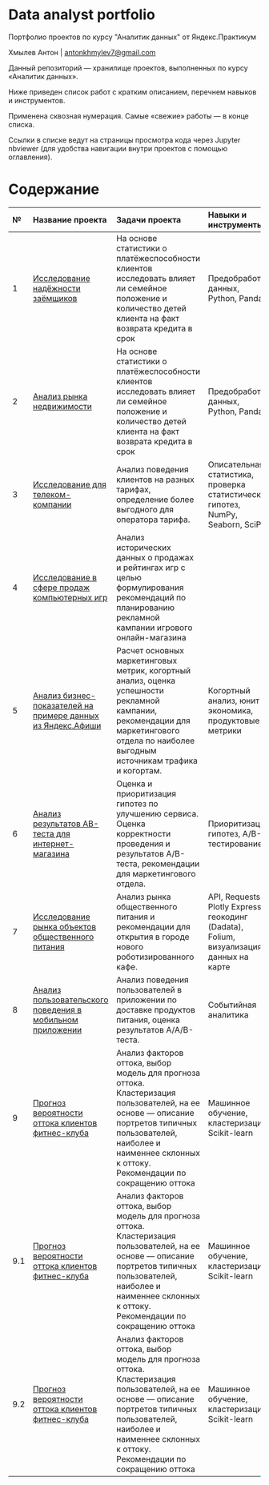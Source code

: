 # Data analyst portfolio

Портфолио проектов по курсу "Аналитик данных" от Яндекс.Практикум

Хмылев Антон | antonkhmylev7@gmail.com

Данный репозиторий — хранилище проектов, выполненных по курсу «Аналитик данных».

Ниже приведен список работ с кратким описанием, перечнем навыков и инструментов.

Применена сквозная нумерация. Самые «свежие» работы — в конце списка.

Ссылки в списке ведут на страницы просмотра кода через Jupyter nbviewer (для удобства навигации внутри проектов с помощью оглавления).

# Содержание
| № | Название проекта | Задачи проекта | Навыки и инструменты |
| :-------------------- | :--------------------- |:---------------------------| :---------------------------| 
| 1 | 	[Исследование надёжности заёмщиков ](https://github.com/Anton23241/Data_analyst_portfolio/blob/main/Projects/Проект%201.%20Исследование%20надежности%20заемщиков.ipynb)| На основе статистики о платёжеспособности клиентов исследовать влияет ли семейное положение и количество детей клиента на факт возврата кредита в срок | Предобработка данных, Python, Pandas |
| 2 | 	[Анализ рынка недвижимости](https://github.com/Anton23241/Data_analyst_portfolio/blob/main/Projects/Проект%202%20Анализ%20рынка%20недвижимости.ipynb) | На основе статистики о платёжеспособности клиентов исследовать влияет ли семейное положение и количество детей клиента на факт возврата кредита в срок | Предобработка данных, Python, Pandas |
| 3 | 	[Исследование для телеком-компании](https://github.com/Anton23241/Data_analyst_portfolio/blob/main/Projects/Проект%203%20Определение%20перспективного%20тарифа%20для%20телеком%20компании.ipynb)| Анализ поведения клиентов на разных тарифах, определение более выгодного для оператора тарифа. | Описательная статистика, проверка статистических гипотез, NumPy, Seaborn, SciPy |
| 4 | 	[Исследование в сфере продаж компьютерных игр](https://github.com/Anton23241/Data_analyst_portfolio/blob/main/Projects/Проект%204%20Изучение%20закономерностей%2C%20определяющих%20успешность%20игр.ipynb)| 	Анализ исторических данных о продажах и рейтингах игр с целью формулирования рекомендаций по планированию рекламной кампании игрового онлайн-магазина | |
| 5 | 	[Анализ бизнес-показателей на примере данных из Яндекс.Афиши](https://github.com/Anton23241/Data_analyst_portfolio/blob/main/Projects/Проект%205%20Анализ%20убытков%20приложения%20ProcrastinatePRO%2B.ipynb)| Расчет основных маркетинговых метрик, когортный анализ, оценка успешности рекламной кампании, рекомендации для маркетингового отдела по наиболее выгодным источникам трафика и когортам. | Когортный анализ, юнит-экономика, продуктовые метрики |
| 6 | 	[Анализ результатов AB-теста для интернет-магазина](https://github.com/Anton23241/Data_analyst_portfolio/blob/main/Projects/Проект%206%20Проверка%20гипотез%20по%20увеличению%20выручки%20в%20интернет-магазине.%20Результаты%20AB%20теста.ipynb)|Оценка и приоритизация гипотез по улучшению сервиса. Оценка корректности проведения и результатов A/B-теста, рекомендации для маркетингового отдела. | Приоритизация гипотез, A/B-тестирование |
| 7 | 	[Исследование рынка объектов общественного питания](https://github.com/Anton23241/Data_analyst_portfolio/blob/main/Projects/Проект%207%20Анализ%20пользовательского%20поведения%20в%20мобильном%20приложении%20.ipynb)| Анализ рынка общественного питания и рекомендации для открытия в городе нового роботизированного кафе. | API, Requests, Plotly Express, геокодинг (Dadata), Folium, визуализация данных на карте |
| 8 | 	[Анализ пользовательского поведения в мобильном приложении](https://github.com/Anton23241/Data_analyst_portfolio/blob/main/Projects/Проект%208%20Исследования%20рынка%20общепита%20в%20Москве%20для%20принятия%20решения%20об%20открытии%20нового%20заведения.ipynb)| Анализ поведения пользователей в приложении по доставке продуктов питания, оценка результатов A/A/B-теста. | Событийная аналитика |
| 9 | 	[Прогноз вероятности оттока клиентов фитнес-клуба](https://github.com/Anton23241/Data_analyst_portfolio/blob/main/Projects/Проект%209%20Выпускной%20проект%20(Анализ%20оттока%20клиентов%20в%20банке).ipynb)| Анализ факторов оттока, выбор модель для прогноза оттока. Кластеризация пользователей, на ее основе — описание портретов типичных пользователей, наиболее и наименнее склонных к оттоку. Рекомендации по сокращению оттока |Машинное обучение, кластеризация, Scikit-learn |
| 9.1 | 	[Прогноз вероятности оттока клиентов фитнес-клуба](https://github.com/Anton23241/Data_analyst_portfolio/blob/main/Projects/Проект%209.1%20Выпускной%20проект(AB%20тестирование).ipynb)| Анализ факторов оттока, выбор модель для прогноза оттока. Кластеризация пользователей, на ее основе — описание портретов типичных пользователей, наиболее и наименнее склонных к оттоку. Рекомендации по сокращению оттока |Машинное обучение, кластеризация, Scikit-learn |
| 9.2 | 	[Прогноз вероятности оттока клиентов фитнес-клуба](https://github.com/Anton23241/Data_analyst_portfolio/blob/main/Projects/Проект%209.2%20Выпускной%20проект(SQL).ipynb)| Анализ факторов оттока, выбор модель для прогноза оттока. Кластеризация пользователей, на ее основе — описание портретов типичных пользователей, наиболее и наименнее склонных к оттоку. Рекомендации по сокращению оттока |Машинное обучение, кластеризация, Scikit-learn |

